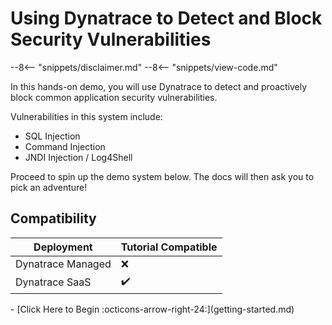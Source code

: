 # Using Dynatrace to Detect and Block Security Vulnerabilities

--8<-- "snippets/disclaimer.md"
--8<-- "snippets/view-code.md"

In this hands-on demo, you will use Dynatrace to detect and proactively block common application security vulnerabilities.

Vulnerabilities in this system include:

* SQL Injection
* Command Injection
* JNDI Injection / Log4Shell

Proceed to spin up the demo system below. The docs will then ask you to pick an adventure!

## Compatibility

| Deployment         | Tutorial Compatible |
|--------------------|---------------------|
| Dynatrace Managed  | ❌                 |
| Dynatrace SaaS     | ✔️                 |

<div class="grid cards" markdown>
- [Click Here to Begin :octicons-arrow-right-24:](getting-started.md)
</div>